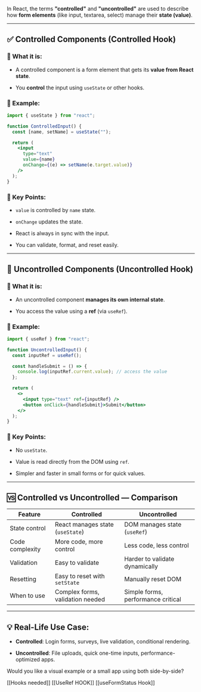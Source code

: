 In React, the terms **"controlled"** and **"uncontrolled"** are used to describe how **form elements** (like input, textarea, select) manage their **state (value)**.

---

## ✅ Controlled Components (Controlled Hook)

### 🔹 What it is:

- A controlled component is a form element that gets its **value from React state**.
    
- You **control** the input using `useState` or other hooks.
    

### 🔹 Example:

```jsx
import { useState } from "react";

function ControlledInput() {
  const [name, setName] = useState("");

  return (
    <input 
      type="text" 
      value={name} 
      onChange={(e) => setName(e.target.value)} 
    />
  );
}
```

### 🔹 Key Points:

- `value` is controlled by `name` state.
    
- `onChange` updates the state.
    
- React is always in sync with the input.
    
- You can validate, format, and reset easily.
    

---

## 🚫 Uncontrolled Components (Uncontrolled Hook)

### 🔹 What it is:

- An uncontrolled component **manages its own internal state**.
    
- You access the value using a **ref** (via `useRef`).
    

### 🔹 Example:

```jsx
import { useRef } from "react";

function UncontrolledInput() {
  const inputRef = useRef();

  const handleSubmit = () => {
    console.log(inputRef.current.value); // access the value
  };

  return (
    <>
      <input type="text" ref={inputRef} />
      <button onClick={handleSubmit}>Submit</button>
    </>
  );
}
```

### 🔹 Key Points:

- No `useState`.
    
- Value is read directly from the DOM using `ref`.
    
- Simpler and faster in small forms or for quick values.
    

---

## 🆚 Controlled vs Uncontrolled — Comparison

|Feature|Controlled|Uncontrolled|
|---|---|---|
|State control|React manages state (`useState`)|DOM manages state (`useRef`)|
|Code complexity|More code, more control|Less code, less control|
|Validation|Easy to validate|Harder to validate dynamically|
|Resetting|Easy to reset with `setState`|Manually reset DOM|
|When to use|Complex forms, validation needed|Simple forms, performance critical|

---

## 💡 Real-Life Use Case:

- **Controlled**: Login forms, surveys, live validation, conditional rendering.
    
- **Uncontrolled**: File uploads, quick one-time inputs, performance-optimized apps.
    

Would you like a visual example or a small app using both side-by-side?

[[Hooks needed]]
[[UseRef HOOK]]
[[useFormStatus Hook]]
